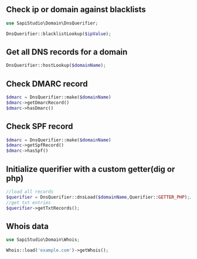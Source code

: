 ## Check ip or domain against blacklists
```php
use SapiStudio\Domain\DnsQuerifier;

DnsQuerifier::blacklistLookup($ipValue);
```

## Get all DNS records for a domain
```php
DnsQuerifier::hostLookup($domainName);
```
## Check DMARC record
```php
$dmarc = DnsQuerifier::make($domainName)
$dmarc->getDmarcRecord()
$dmarc->hasDmarc()
```

## Check SPF record
```php
$dmarc = DnsQuerifier::make($domainName)
$dmarc->getSpfRecord()
$dmarc->hasSpf()
```

## Initialize querifier with a custom getter(dig or php)
```php
//load all records
$querifier = DnsQuerifier::dnsLoad($domainName,Querifier::GETTER_PHP);//or Querifier::GETTER_DIG
//get txt entries
$querifier->getTxtRecords();
```
## Whois data
```php
use SapiStudio\Domain\Whois;

Whois::load('example.com')->getWhois();
